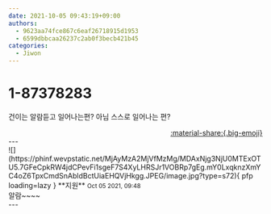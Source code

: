 ```yaml
---
date: 2021-10-05 09:43:19+09:00
authors:
  - 9623aa74fce867c6eaf26718915d1953
  - 6599dbbcaa26237c2ab0f3becb421b45
categories:
  - Jiwon
---
```


# 1-87378283

<div class="post-container" markdown="1">
<div class="content-container md-sidebar__scrollwrap" markdown="1">

건이는 알람듣고 일어나는편? 아님 스스로 일어나는 편?

</div>
</div>

<div style="text-align: right;" markdown="1">
<a href="https://weverse.io/fromis9/fanpost/1-87378283" style="text-align: right;">:material-share:{.big-emoji}</a>
</div>
---

<div class="comments-container md-sidebar__scrollwrap" markdown="1">
<div class="comment" markdown="1">
<div class='id-container' markdown="1">
![](https://phinf.wevpstatic.net/MjAyMzA2MjVfMzMg/MDAxNjg3NjU0MTExOTU5.7GFeCpkRW4jdCPevFi1sgeF7S4XyLHRSJr1VOBRp7gEg.mY0LxqknzXmYC4oZ6TpxCmdSnAbldBctUiaEHQVjHkgg.JPEG/image.jpg?type=s72){ pfp loading=lazy }
**<span class="artist">지원</span>** <small>Oct 05 2021, 09:48</small><br>
</div>
<div class='comment-body' markdown="1">
알람~~~~
</div>
</div>
</div>
---
